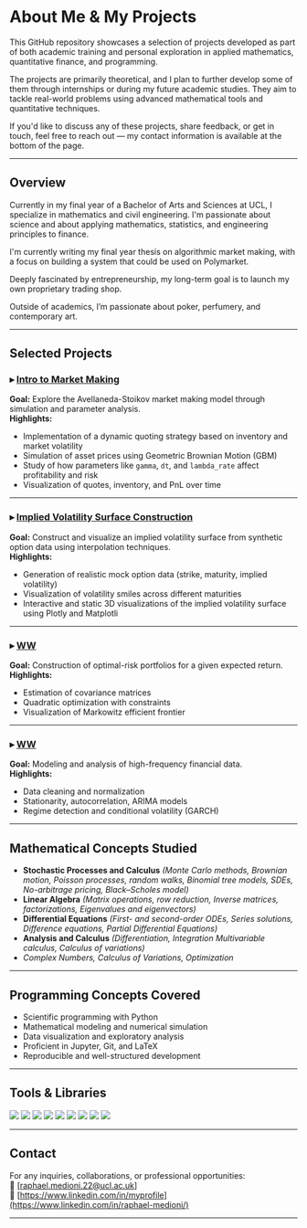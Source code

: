 # About Me & My Projects

This GitHub repository showcases a selection of projects developed as part of both academic training and personal exploration in applied mathematics, quantitative finance, and programming.

The projects are primarily theoretical, and I plan to further develop some of them through internships or during my future academic studies. They aim to tackle real-world problems using advanced mathematical tools and quantitative techniques.

If you'd like to discuss any of these projects, share feedback, or get in touch, feel free to reach out — my contact information is available at the bottom of the page.

---

## Overview

Currently in my final year of a Bachelor of Arts and Sciences at UCL, I specialize in mathematics and civil engineering. I'm passionate about science and about applying mathematics, statistics, and engineering principles to finance.

I'm currently writing my final year thesis on algorithmic market making, with a focus on building a system that could be used on Polymarket.

Deeply fascinated by entrepreneurship, my long-term goal is to launch my own proprietary trading shop.

Outside of academics, I’m passionate about poker, perfumery, and contemporary art.

---

## Selected Projects

### ▸ [Intro to Market Making](https://github.com/RaphaelUCL/all/blob/main/Intro_to_market_making.ipynb)  
**Goal:** Explore the Avellaneda-Stoikov market making model through simulation and parameter analysis.  
**Highlights:**
- Implementation of a dynamic quoting strategy based on inventory and market volatility  
- Simulation of asset prices using Geometric Brownian Motion (GBM)  
- Study of how parameters like `gamma`, `dt`, and `lambda_rate` affect profitability and risk  
- Visualization of quotes, inventory, and PnL over time


---

### ▸ [Implied Volatility Surface Construction](https://github.com/RaphaelUCL/all/blob/main/implied_vol_surface_analysis.ipynb)  
**Goal:** Construct and visualize an implied volatility surface from synthetic option data using interpolation techniques.  
**Highlights:**
- Generation of realistic mock option data (strike, maturity, implied volatility)  
- Visualization of volatility smiles across different maturities  
- Interactive and static 3D visualizations of the implied volatility surface using Plotly and Matplotli

---

### ▸ [WW](https://github.com/myprofile/portfolio-optimization)  
**Goal:** Construction of optimal-risk portfolios for a given expected return.  
**Highlights:**
- Estimation of covariance matrices  
- Quadratic optimization with constraints  
- Visualization of Markowitz efficient frontier

---

### ▸ [WW](https://github.com/myprofile/time-series-analysis)  
**Goal:** Modeling and analysis of high-frequency financial data.  
**Highlights:**
- Data cleaning and normalization  
- Stationarity, autocorrelation, ARIMA models  
- Regime detection and conditional volatility (GARCH)

---

## Mathematical Concepts Studied
* **Stochastic Processes and Calculus** *(Monte Carlo methods, Brownian motion, Poisson processes, random walks, Binomial tree models, SDEs, No-arbitrage pricing, Black–Scholes model)*
* **Linear Algebra** *(Matrix operations, row reduction, Inverse matrices, factorizations, Eigenvalues and eigenvectors)*
* **Differential Equations** *(First- and second-order ODEs, Series solutions, Difference equations, Partial Differential Equations)*
* **Analysis and Calculus** *(Differentiation, Integration Multivariable calculus, Calculus of variations)*
* *Complex Numbers, Calculus of Variations, Optimization* 


---

## Programming Concepts Covered

- Scientific programming with Python  
- Mathematical modeling and numerical simulation  
- Data visualization and exploratory analysis  
- Proficient in Jupyter, Git, and LaTeX  
- Reproducible and well-structured development

---

## Tools & Libraries

<p align="left">
  <img src="https://img.shields.io/badge/-Python-3776AB?logo=python&logoColor=white&style=flat-square" />
  <img src="https://img.shields.io/badge/-NumPy-013243?logo=numpy&logoColor=white&style=flat-square" />
  <img src="https://img.shields.io/badge/-Pandas-150458?logo=pandas&logoColor=white&style=flat-square" />
  <img src="https://img.shields.io/badge/-Matplotlib-11557C?logo=matplotlib&logoColor=white&style=flat-square" />
  <img src="https://img.shields.io/badge/-Scikit--Learn-F7931E?logo=scikit-learn&logoColor=white&style=flat-square" />
  <img src="https://img.shields.io/badge/-Jupyter-F37626?logo=jupyter&logoColor=white&style=flat-square" />
  <img src="https://img.shields.io/badge/-LaTeX-008080?logo=latex&logoColor=white&style=flat-square" />
  <img src="https://img.shields.io/badge/MySQL-4479A1?logo=mysql&logoColor=fff)" />
  <img src="https://img.shields.io/badge/Kali%20Linux-557C94?logo=kalilinux&logoColor=fff)" />

  
</p>

---

## Contact

For any inquiries, collaborations, or professional opportunities:  
📧 [raphael.medioni.22@ucl.ac.uk]  
🔗 [https://www.linkedin.com/in/myprofile](https://www.linkedin.com/in/raphael-medioni/)

---


